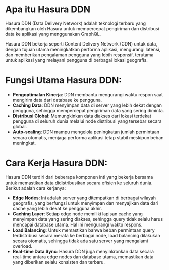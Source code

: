 # Apa itu Hasura DDN

Hasura DDN (Data Delivery Network) adalah teknologi terbaru yang dikembangkan oleh Hasura untuk mempercepat pengiriman dan distribusi data ke aplikasi yang menggunakan GraphQL. 

Hasura DDN bekerja seperti Content Delivery Network (CDN) untuk data, dengan tujuan utama meningkatkan performa aplikasi, mengurangi latensi, dan memberikan pengalaman pengguna yang lebih responsif, terutama untuk aplikasi yang melayani pengguna di berbagai lokasi geografis.

# Fungsi Utama Hasura DDN:

- **Pengoptimalan Kinerja**: DDN membantu mengurangi waktu respon saat mengirim data dari database ke pengguna.
- **Caching Data**: DDN menyimpan data di server yang lebih dekat dengan pengguna, sehingga mempercepat pengiriman data yang sering diminta.
- **Distribusi Global**: Memungkinkan data diakses dari lokasi terdekat pengguna di seluruh dunia melalui node distribusi yang tersebar secara global.
- **Auto-scaling**: DDN mampu mengelola peningkatan jumlah permintaan secara otomatis, menjaga performa aplikasi tetap stabil meskipun beban meningkat.

# Cara Kerja Hasura DDN:

Hasura DDN terdiri dari beberapa komponen inti yang bekerja bersama untuk memastikan data didistribusikan secara efisien ke seluruh dunia. Berikut adalah cara kerjanya:

- **Edge Nodes**: Ini adalah server yang ditempatkan di berbagai wilayah geografis, yang berfungsi untuk menyimpan dan menyajikan data dari cache yang lebih dekat ke pengguna akhir.
- **Caching Layer**: Setiap edge node memiliki lapisan cache yang menyimpan data yang sering diakses, sehingga query tidak selalu harus mencapai database utama. Hal ini mengurangi waktu respons.
- **Load Balancing**: Untuk memastikan bahwa beban permintaan query terdistribusi secara merata ke berbagai node, load balancing dilakukan secara otomatis, sehingga tidak ada satu server yang mengalami overload.
- **Real-time Data Sync**: Hasura DDN juga menyinkronkan data secara real-time antara edge nodes dan database utama, memastikan data yang diberikan selalu konsisten dan terbaru.
